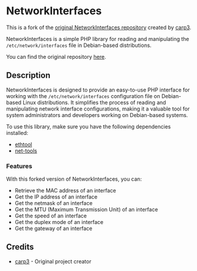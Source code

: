 # NetworkInterfaces

This is a fork of the [original NetworkInterfaces repository](https://github.com/carp3/networkinterfaces) created by [carp3](https://github.com/carp3).

NetworkInterfaces is a simple PHP library for reading and manipulating the `/etc/network/interfaces` file in Debian-based distributions.

You can find the original repository [here](https://github.com/carp3/networkinterfaces).

## Description

NetworkInterfaces is designed to provide an easy-to-use PHP interface for working with the `/etc/network/interfaces` configuration file on Debian-based Linux distributions. It simplifies the process of reading and manipulating network interface configurations, making it a valuable tool for system administrators and developers working on Debian-based systems.

To use this library, make sure you have the following dependencies installed:

- [ethtool](https://linux.die.net/man/8/ethtool)
- [net-tools](https://github.com/net-tools/net-tools)

### Features

With this forked version of NetworkInterfaces, you can:

- Retrieve the MAC address of an interface
- Get the IP address of an interface
- Get the netmask of an interface
- Get the MTU (Maximum Transmission Unit) of an interface
- Get the speed of an interface
- Get the duplex mode of an interface
- Get the gateway of an interface

## Credits

- [carp3](https://github.com/carp3) - Original project creator
